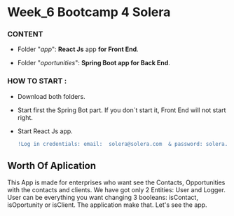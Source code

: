 # Week_6 Bootcamp 4 Solera

### CONTENT

-   Folder "*app*": **React Js** app **for Front End**.
    
-   Folder "*oportunities*": **Spring Boot app for Back End**.

### HOW TO START :

-   Download both folders.
    
-   Start first the Spring Bot part. If you don´t start it, Front End will not start right.
    
-   Start React Js app.
    ```diff
    !Log in credentials: email:  solera@solera.com  & password: solera.
    ```


## Worth Of Aplication
This App is made for enterprises who want see the Contacts, Opportunities with the contacts and clients.
We have got only 2 Entities: User and Logger.
User can be everything you want changing 3 booleans: isContact, isOportunity or isClient. The application make that.
Let's see the app.







